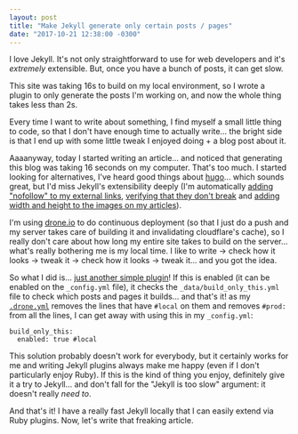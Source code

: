 ```yaml
---
layout: post
title: "Make Jekyll generate only certain posts / pages"
date: "2017-10-21 12:38:00 -0300"
---
```

I love Jekyll. It's not only straightforward to use for web developers and it's _extremely_ extensible. But, once you have a bunch of posts, it can get slow.

This site was taking 16s to build on my local environment, so I wrote a plugin to only generate the posts I'm working on, and now the whole thing takes less than 2s.

<!--more-->
Every time I want to write about something, I find myself a small little thing to code, so that I don't have enough time to actually write... the bright side is that I end up with some little tweak I enjoyed doing + a blog post about it.

Aaaanyway, today I started writing an article... and noticed that generating this blog was taking 16 seconds on my computer. That's too much. I started looking for alternatives, I've heard good things about [hugo](https://gohugo.io/)... which sounds great, but I'd miss Jekyll's extensibility deeply (I'm automatically [adding "nofollow" to my external links](https://github.com/g3rv4/g3rv4.com/blob/master/_plugins/external-links.rb#L90-L98), [verifying that they don't break](https://github.com/g3rv4/g3rv4.com/blob/master/_plugins/external-links.rb#L68-L86) and [adding width and height to the images on my articles](https://github.com/g3rv4/g3rv4.com/blob/master/_plugins/image-tweaker.rb)).

I'm using [drone.io](https://drone.io/) to do continuous deployment (so that I just do a push and my server takes care of building it and invalidating cloudflare's cache), so I really don't care about how long my entire site takes to build on the server... what's really bothering me is my local time. I like to write -> check how it looks -> tweak it -> check how it looks -> tweak it... and you got the idea.

So what I did is... [just another simple plugin](https://github.com/g3rv4/g3rv4.com/blob/master/_plugins/build-only-this.rb)! If this is enabled (it can be enabled on the `_config.yml` file), it checks the `_data/build_only_this.yml` file to check which posts and pages it builds... and that's it! as my [`.drone.yml`](https://github.com/g3rv4/g3rv4.com/blob/master/.drone.yml#L9-L10) removes the lines that have `#local` on them and removes `#prod:` from all the lines, I can get away with using this in my `_config.yml`:

```
build_only_this:
  enabled: true #local
```

This solution probably doesn't work for everybody, but it certainly works for me and writing Jekyll plugins always make me happy (even if I don't particularly enjoy Ruby). If this is the kind of thing you enjoy, definitely give it a try to Jekyll... and don't fall for the "Jekyll is too slow" argument: it doesn't really _need to_.

And that's it! I have a really fast Jekyll locally that I can easily extend via Ruby plugins. Now, let's write that freaking article.
